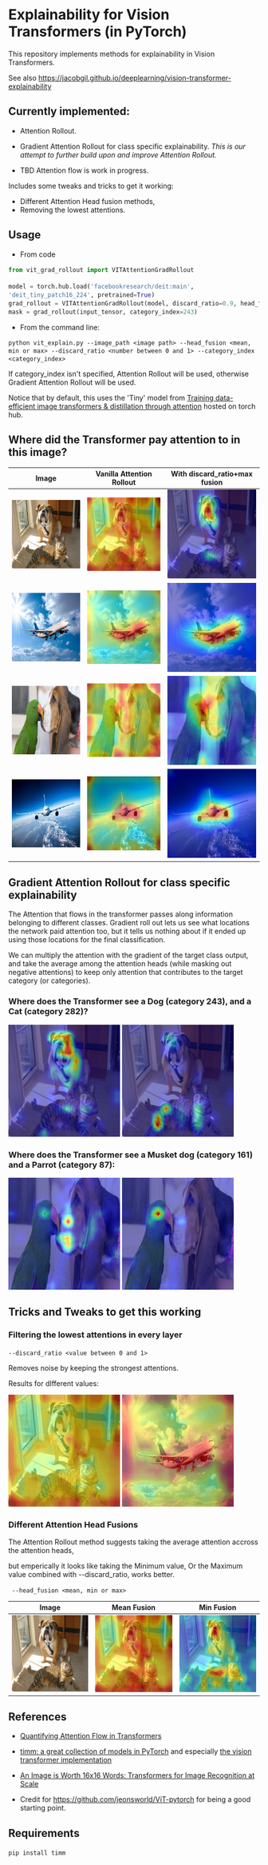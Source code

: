 # Explainability for Vision Transformers (in PyTorch)

This repository implements methods for explainability in Vision Transformers.

See also https://jacobgil.github.io/deeplearning/vision-transformer-explainability


## Currently implemented:
- Attention Rollout.
- Gradient Attention Rollout for class specific explainability. 
*This is our attempt to further build upon and improve Attention Rollout.*

- TBD Attention flow is work in progress.

Includes some tweaks and tricks to get it working:
- Different Attention Head fusion methods, 
- Removing the lowest attentions. 


## Usage

- From code
``` python
from vit_grad_rollout import VITAttentionGradRollout

model = torch.hub.load('facebookresearch/deit:main', 
'deit_tiny_patch16_224', pretrained=True)
grad_rollout = VITAttentionGradRollout(model, discard_ratio=0.9, head_fusion='max')
mask = grad_rollout(input_tensor, category_index=243)

```

- From the command line:

```
python vit_explain.py --image_path <image path> --head_fusion <mean, min or max> --discard_ratio <number between 0 and 1> --category_index <category_index>
```
If category_index isn't specified, Attention Rollout will be used,
otherwise Gradient Attention Rollout will be used.

Notice that by default, this uses the 'Tiny' model from [Training data-efficient image transformers & distillation through attention](https://arxiv.org/abs/2012.12877)
 hosted on torch hub.

## Where did the Transformer pay attention to in this image?

| Image | Vanilla Attention Rollout  |  With discard_ratio+max fusion |
| -------------------------|-------------------------|------------------------- |
| ![](examples/both.png) | ![](examples/both_attention_rollout_0.000_mean.png) | ![](examples/both_attention_rollout_0.990_max.png)
![](examples/plane.png) | ![](examples/plane_attention_rollout_0.000_mean.png) | ![](examples/plane_attention_rollout_0.900_max.png) |
![](examples/dogbird.png) | ![](examples/dogbird_attention_rollout_0.000_mean.png) | ![](examples/dogbird_attention_rollout_0.900_max.png) |
![](examples/plane2.png) | ![](examples/plane2_attention_rollout_0.000_mean.png) | ![](examples/plane2_attention_rollout_0.900_max.png) |

## Gradient Attention Rollout for class specific explainability

The Attention that flows in the transformer passes along information belonging to different classes.
Gradient roll out lets us see what locations the network paid attention too, 
but it tells us nothing about if it ended up using those locations for the final classification.

We can multiply the attention with the gradient of the target class output, and take the average among the attention heads (while masking out negative attentions) to keep only attention that contributes to the target category (or categories).


### Where does the Transformer see a Dog (category 243), and a Cat (category 282)?
![](examples/both_grad_rollout_243_0.900_max.png) ![](examples/both_grad_rollout_282_0.900_max.png)

### Where does the Transformer see a Musket dog (category 161) and a Parrot (category 87):
![](examples/dogbird_grad_rollout_161_0.900_max.png) ![](examples/dogbird_grad_rollout_87_0.900_max.png)


## Tricks and Tweaks to get this working

### Filtering the lowest attentions in every layer

`--discard_ratio <value between 0 and 1>`

Removes noise by keeping the strongest attentions.

Results for dIfferent values:

![](examples/both_discard_ratio.gif) ![](examples/plane_discard_ratio.gif)

### Different Attention Head Fusions

The Attention Rollout method suggests taking the average attention accross the attention heads, 

but emperically it looks like taking the Minimum value, Or the Maximum value combined with --discard_ratio, works better.

` --head_fusion <mean, min or max>`

| Image | Mean Fusion  |  Min Fusion |
| -------------------------|-------------------------|------------------------- |
![](examples/both.png) | ![](examples/both_attention_rollout_0.000_mean.png) | ![](examples/both_attention_rollout_0.000_min.png)

## References
- [Quantifying Attention Flow in Transformers](https://arxiv.org/abs/2005.00928)
- [timm: a great collection of models in PyTorch](https://github.com/rwightman/pytorch-image-models)
and especially [the vision transformer implementation](https://github.com/rwightman/pytorch-image-models/blob/master/timm/models/vision_transformer.py)

- [An Image is Worth 16x16 Words: Transformers for Image Recognition at Scale](https://arxiv.org/abs/2010.11929)
- Credit for https://github.com/jeonsworld/ViT-pytorch for being a good starting point.

## Requirements
`pip install timm`

